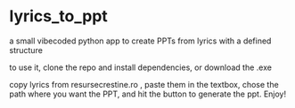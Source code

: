 # lyrics_to_ppt
a small vibecoded python app to create PPTs from lyrics with a defined structure

to use it, clone the repo and install dependencies, or download the .exe

copy lyrics from resursecrestine.ro , paste them in the textbox, chose the path where you want the PPT, 
and hit the button to generate the ppt.
Enjoy!

